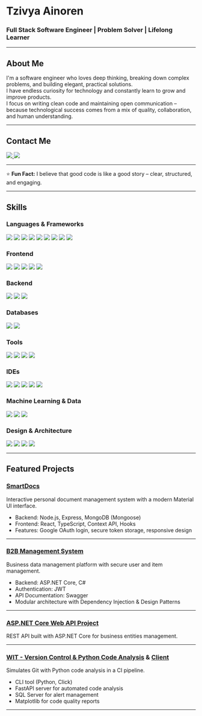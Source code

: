 <!-- Banner -->
<h1 >Tzivya Ainoren</h1>
<h3 >Full Stack Software Engineer | Problem Solver | Lifelong Learner</h3>

---

##  About Me
I'm a software engineer who loves deep thinking, breaking down complex problems, and building elegant, practical solutions.  
I have endless curiosity for technology and constantly learn to grow and improve products.  
I focus on writing clean code and maintaining open communication – because technological success comes from a mix of quality, collaboration, and human understanding.


---

##  Contact Me
<p align="left">
  <a href="https://github.com/tzivi618">
    <img src="https://skillicons.dev/icons?i=github" />
  </a>
  <a href="mailto:tzivi618@gmail.com">
    <img src="https://skillicons.dev/icons?i=gmail" />
  </a>
</p>

---


⭐ **Fun Fact:** I believe that good code is like a good story – clear, structured, and engaging.

---
## Skills

### Languages & Frameworks
<p align="left">
  <img src="https://skillicons.dev/icons?i=c" />
  <img src="https://skillicons.dev/icons?i=cpp" />
  <img src="https://skillicons.dev/icons?i=cs" />
  <img src="https://skillicons.dev/icons?i=java" />
  <img src="https://skillicons.dev/icons?i=python" />
  <img src="https://skillicons.dev/icons?i=js" />
  <img src="https://skillicons.dev/icons?i=ts" />
  <img src="https://skillicons.dev/icons?i=html" />
  <img src="https://skillicons.dev/icons?i=css" />
</p>

### Frontend
<p align="left">
  <img src="https://skillicons.dev/icons?i=react" />
  <img src="https://skillicons.dev/icons?i=angular" />
  <img src="https://skillicons.dev/icons?i=materialui" />
  <img src="https://skillicons.dev/icons?i=redux" />
  <img src="https://skillicons.dev/icons?i=tailwind" />
</p>

### Backend
<p align="left">
  <img src="https://skillicons.dev/icons?i=dotnet" />
  <img src="https://skillicons.dev/icons?i=spring" />
  <img src="https://skillicons.dev/icons?i=express" />
</p>

### Databases
<p align="left">
  <img src="https://skillicons.dev/icons?i=mongodb" />
  <img src="https://skillicons.dev/icons?i=sqlserver" />
</p>

### Tools
<p align="left">
  <img src="https://skillicons.dev/icons?i=git" />
  <img src="https://skillicons.dev/icons?i=github" />
  <img src="https://skillicons.dev/icons?i=postman" />
  <img src="https://skillicons.dev/icons?i=swagger" />
</p>

### IDEs
<p align="left">
  <img src="https://skillicons.dev/icons?i=visualstudio" />
  <img src="https://skillicons.dev/icons?i=vscode" />
  <img src="https://skillicons.dev/icons?i=eclipse" />
  <img src="https://skillicons.dev/icons?i=idea" />
  <img src="https://skillicons.dev/icons?i=pycharm" />
</p>

### Machine Learning & Data
<p align="left">
  <img src="https://skillicons.dev/icons?i=numpy" />
  <img src="https://skillicons.dev/icons?i=pandas" />
  <img src="https://skillicons.dev/icons?i=matplotlib" />
</p>

### Design & Architecture
<p align="left">
  <img src="https://img.shields.io/badge/Design%20Patterns-000000?style=flat" />
  <img src="https://img.shields.io/badge/System%20Design-000000?style=flat" />
  <img src="https://img.shields.io/badge/UML-02569B?style=flat" />
  <img src="https://img.shields.io/badge/Microservices-FF9900?style=flat" />
</p>

---

##  Featured Projects

### [SmartDocs](https://github.com/tzivi618/SmartDocs)
Interactive personal document management system with a modern Material UI interface.
- Backend: Node.js, Express, MongoDB (Mongoose)
- Frontend: React, TypeScript, Context API, Hooks
- Features: Google OAuth login, secure token storage, responsive design

---

### [B2B Management System](https://github.com/tzivi618/DotNet-Project)
Business data management platform with secure user and item management.
- Backend: ASP.NET Core, C#
- Authentication: JWT
- API Documentation: Swagger
- Modular architecture with Dependency Injection & Design Patterns

---

### [ASP.NET Core Web API Project](https://github.com/tzivi618/ASP.NET-Core-Web-API)
REST API built with ASP.NET Core for business entities management.

---

### [WIT - Version Control & Python Code Analysis](https://github.com/tzivi618/wit-server-py) & [Client](https://github.com/tzivi618/wit-client-py)
Simulates Git with Python code analysis in a CI pipeline.
- CLI tool (Python, Click)
- FastAPI server for automated code analysis
- SQL Server for alert management
- Matplotlib for code quality reports

---

